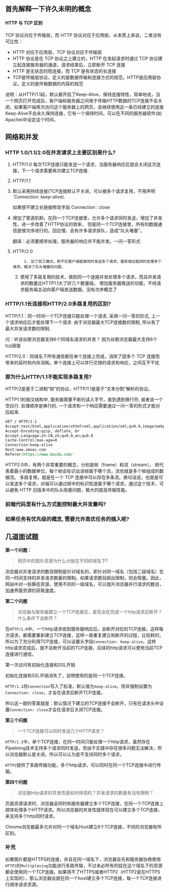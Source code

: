 ## 首先解释一下许久未明的概念

#### HTTP 与 TCP 区别

TCP 协议对应于传输层，而 HTTP 协议对应于应用层，从本质上来说，二者没有可比性：

- HTTP 对应于应用层，TCP 协议对应于传输层
- HTTP 协议是在 TCP 协议之上建立的，HTTP 在发起请求时通过 TCP 协议建立起连接服务器的通道，请求结束后，立即断开 TCP 连接
- HTTP 是无状态的短连接，而 TCP 是有状态的长连接
- TCP是传输层协议，定义的是数据传输和连接方式的规范，HTTP是应用层协议，定义的是传输数据的内容的规范

说明：从HTTP/1.1起，默认都开启了Keep-Alive，保持连接特性，简单地说，当一个网页打开完成后，客户端和服务器之间用于传输HTTP数据的TCP连接不会关闭，如果客户端再次访问这个服务器上的网页，会继续使用这一条已经建立的连接Keep-Alive不会永久保持连接，它有一个保持时间，可以在不同的服务器软件(如Apache)中设定这个时间。


## 网络和并发
### HTTP 1.0/1.1/2.0在并发请求上主要区别是什么?

1. HTTP/1.0
		每次TCP连接只能发送一个请求，当服务器响应后就会关闭这次连接，下一个请求需要再次建立TCP连接.

2. HTTP/1.1

  1. 默认采用持续连接(TCP连接默认不关闭，可以被多个请求复用，不用声明`Connection: keep-alive).

     如果想不建立长链接修改字段 Connection : close

  2. 增加了管道机制，在同一个TCP连接里，允许多个请求同时发送，增加了并发性，进一步改善了HTTP协议的效率，
     但是同一个TCP连接里，所有的数据通信是按次序进行的。回应慢，会有许多请求排队，造成"队头堵塞"。

     翻译：必须要顺序处理，服务器的响应并不能并发。一问一答形式

3. HTTP/2.0

     		1. 加了双工模式，即不仅客户端能够同时发送多个请求，服务端也能同时处理多个请求，解决了队头堵塞的问题。

   2. 使用了多路复用的技术，做到同一个连接并发处理多个请求，而且并发请求的数量比HTTP1.1大了好几个数量级。
      增加服务器推送的功能，不经请求服务端主动向客户端发送数据。没有次序概念了

### HTTP/1.1长连接和HTTP/2.0多路复用的区别?

HTTP/1.1：同一时间一个TCP连接只能处理一个请求, 采用一问一答的形式, 上一个请求响应后才能处理下一个请求. 由于浏览器最大TCP连接数的限制, 所以有了最大并发请求数的限制. 

问：听说谷歌浏览器支持6个同域名请求的并发？ 因为谷歌浏览器最大支持6个tcp链接

HTTP/2.0：同域名下所有通信都在单个连接上完成，消除了因多个 TCP 连接而带来的延时和内存消耗。单个连接上可以并行交错的请求和响应，之间互不干扰

### 那为什么HTTP/1.1不能实现多路复用?

HTTP/2是基于二进制“帧”的协议，HTTP/1.1是基于“文本分割”解析的协议。

HTTP1.1的报文结构中, 服务器需要不断的读入字节，直到遇到换行符, 或者说一个空白行. 处理顺序是串行的, 一个请求和一个响应需要通过一问一答的形式才能对应起来.

```reStructuredText
GET / HTTP/1.1
Accept:text/html,application/xhtml+xml,application/xml;q=0.9,image/webp,image/apng,*/*;q=0.8
Accept-Encoding:gzip, deflate, br
Accept-Language:zh-CN,zh;q=0.9,en;q=0.8
Cache-Control:max-age=0
Connection:keep-alive
Host:www.imooc.com
Referer:https://www.baidu.com/
```

HTTP2.0中，有两个非常重要的概念，分别是帧（frame）和流（stream）。
帧代表着最小的数据单位，每个帧会标识出该帧属于哪个流，流也就是多个帧组成的数据流。
多路复用，就是在一个 TCP 连接中可以存在多条流。换句话说，也就是可以发送多个请求，对端可以通过帧中的标识知道属于哪个请求。通过这个技术，可以避免 HTTP 旧版本中的队头阻塞问题，极大的提高传输性能。

### 前端代码里有什么方式能控制最大并发量吗?



### 如果任务有优先级的概念, 需要允许高优任务的插入呢?





## 几道面试题

**第一个问题：**

> 网页中的图片资源为什么分放在不同的域名下?

浏览器对并发请求的数目限制是针对域名的，即针对同一域名（包括二级域名）在同一时间支持的并发请求数量的限制。如果请求数目超出限制，则会阻塞。因此，网站中对一些静态资源，使用不同的一级域名，可以提升浏览器并行请求的数目，加速界面资源的获取速度。

**第二个问题**

> 浏览器与服务器建立一个TCP连接后，是否会在完成一个http请求后断开？什么条件下会断开？

在`HTTP/1.0`中，一个http请求收到服务器响应后，会断开对应的TCP连接。这样每次请求，都需要重新建立TCP连接，这样一直重复建立和断开的过程，比较耗时。所以为了充分利用TCP连接，可以设置头字段`Connection: keep-alive`，这样http请求完成后，就不会断开当前的TCP连接，后续的http请求可以使用当前TCP连接进行通信。

第一次访问有初始化连接和SSL开销

初始化连接和SSL开销消失了，说明使用的是同一个TCP连接。

`HTTP/1.1`将`Connection`写入了标准，默认值为`keep-alive`。除非强制设置为`Connection: close`，才会在请求后断开TCP连接。

所以这一题的答案就是：默认情况下建立的TCP连接不会断开，只有在请求头中设置`Connection: close`才会在请求后关闭TCP连接。

**第三个问题**

> 一个TCP连接可以同时发送几个HTTP请求？

`HTTP/1.1`中，单个TCP连接，在同一时间只能处理一个http请求，虽然存在Pipelining技术支持多个请求同时发送，但由于实践中存在很多问题无法解决，所以浏览器默认是关闭，所以可以认为是不支持同时多个请求。

`HTTP2`提供了多路传输功能，多个http请求，可以同时在同一个TCP连接中进行传输。

**第四个问题**

> 浏览器http请求的并发性是如何体现的？并发请求的数量有没有限制？

页面资源请求时，浏览器会同时和服务器建立多个TCP连接，在同一个TCP连接上顺序处理多个HTTP请求。所以浏览器的并发性就体现在可以建立多个TCP连接，来支持多个http同时请求。

Chrome浏览器最多允许对同一个域名Host建立6个TCP连接，不同的浏览器有所区别。

### **补充** 

如果图片都是HTTPS的连接，并且在同一域名下，浏览器会先和服务器协商使用`HTTP2`的`Multiplexing`功能进行多路传输，不过未必所有的挂在这个域名下的资源都会使用同一个TCP连接。如果用不了HTTPS或者HTTP2（HTTP2是在HTTPS上实现的），那么浏览器会就在同一个host建立多个TCP连接，每一个TCP连接进行顺序请求资源。